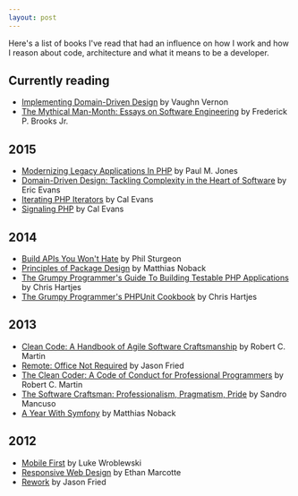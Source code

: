 ```yaml
---
layout: post
---
```


Here's a list of books I've read that had an influence on how I work and how I reason about code, architecture and what it means to be a developer.


## Currently reading

- [Implementing Domain-Driven Design](http://www.amazon.com/gp/product/0321834577/ref=as_li_qf_sp_asin_il_tl?ie=UTF8&camp=1789&creative=9325&creativeASIN=0321834577&linkCode=as2&tag=marcaube-20&linkId=MPKTTHW5Q4KNGDSJ) by Vaughn Vernon
- [The Mythical Man-Month: Essays on Software Engineering](http://www.amazon.com/gp/product/0201835959/ref=as_li_qf_sp_asin_il_tl?ie=UTF8&camp=1789&creative=9325&creativeASIN=0201835959&linkCode=as2&tag=marcaube-20&linkId=63QUKOCV5YPSMILW) by Frederick P. Brooks Jr.


## 2015

- [Modernizing Legacy Applications In PHP](https://leanpub.com/mlaphp) by Paul M. Jones
- [Domain-Driven Design: Tackling Complexity in the Heart of Software](http://www.amazon.com/gp/product/B00794TAUG/ref=as_li_qf_sp_asin_il_tl?ie=UTF8&camp=1789&creative=9325&creativeASIN=B00794TAUG&linkCode=as2&tag=marcaube-20&linkId=CH3BZ3D5JG6K4RZ3) by Eric Evans
- [Iterating PHP Iterators](https://leanpub.com/iteratingphpiterators) by Cal Evans
- [Signaling PHP](https://leanpub.com/signalingphp) by Cal Evans


## 2014

- [Build APIs You Won't Hate](https://leanpub.com/build-apis-you-wont-hate?a=Ug88MJbcykCAu8AEAWNjDA) by Phil Sturgeon
- [Principles of Package Design](https://leanpub.com/principles-of-package-design?a=Ug88MJbcykCAu8AEAWNjDA) by Matthias Noback
- [The Grumpy Programmer's Guide To Building Testable PHP Applications](https://leanpub.com/grumpy-testing?a=Ug88MJbcykCAu8AEAWNjDA) by Chris Hartjes
- [The Grumpy Programmer's PHPUnit Cookbook](https://leanpub.com/grumpy-phpunit?a=Ug88MJbcykCAu8AEAWNjDA) by Chris Hartjes


## 2013

- [Clean Code: A Handbook of Agile Software Craftsmanship](http://www.amazon.com/gp/product/0132350882/ref=as_li_qf_sp_asin_il_tl?ie=UTF8&camp=1789&creative=9325&creativeASIN=0132350882&linkCode=as2&tag=marcaube-20&linkId=KHGMXAFF7NIWWF6C) by Robert C. Martin
- [Remote: Office Not Required](http://www.amazon.com/gp/product/B00C0ALZ0W/ref=as_li_qf_sp_asin_il_tl?ie=UTF8&camp=1789&creative=9325&creativeASIN=B00C0ALZ0W&linkCode=as2&tag=marcaube-20&linkId=VKJACWVKICQL6MTT) by Jason Fried
- [The Clean Coder: A Code of Conduct for Professional Programmers](http://www.amazon.com/gp/product/0137081073/ref=as_li_qf_sp_asin_il_tl?ie=UTF8&camp=1789&creative=9325&creativeASIN=0137081073&linkCode=as2&tag=marcaube-20&linkId=VS2SSJTTJIJAN6L2) by Robert C. Martin
- [The Software Craftsman: Professionalism, Pragmatism, Pride](http://www.amazon.com/gp/product/0134052501/ref=as_li_qf_sp_asin_il_tl?ie=UTF8&camp=1789&creative=9325&creativeASIN=0134052501&linkCode=as2&tag=marcaube-20&linkId=JMVJJVLYGVD7CU3E) by Sandro Mancuso
- [A Year With Symfony](https://leanpub.com/a-year-with-symfony?a=Ug88MJbcykCAu8AEAWNjDA) by Matthias Noback


## 2012

- [Mobile First](http://www.amazon.com/gp/product/1937557022/ref=as_li_qf_sp_asin_il_tl?ie=UTF8&camp=1789&creative=9325&creativeASIN=1937557022&linkCode=as2&tag=marcaube-20&linkId=YTAMEW5M3OD34HUB) by Luke Wroblewski
- [Responsive Web Design](http://www.amazon.com/gp/product/098444257X) by Ethan Marcotte
- [Rework](http://www.amazon.com/gp/product/0307463745/ref=as_li_qf_sp_asin_il_tl?ie=UTF8&camp=1789&creative=9325&creativeASIN=0307463745&linkCode=as2&tag=marcaube-20&linkId=5RWG7VWUB7OEFGHT) by Jason Fried
